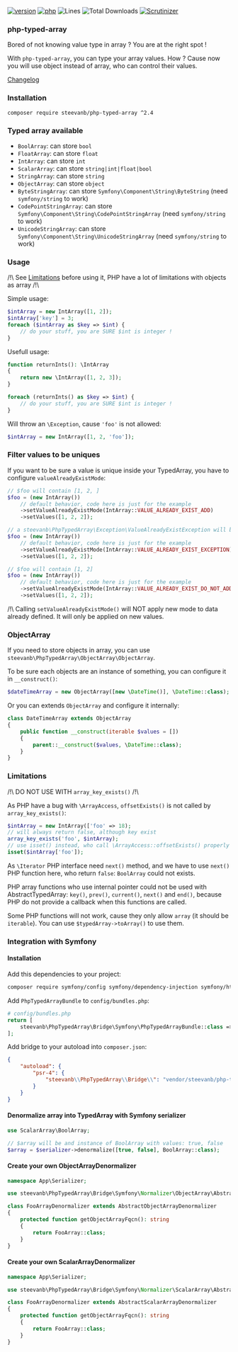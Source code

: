 [![version](https://img.shields.io/badge/version-2.4.0-green.svg)](https://github.com/steevanb/php-typed-array/tree/2.4.0)
[![php](https://img.shields.io/badge/php-^7.1-blue.svg)](https://php.net)
![Lines](https://img.shields.io/badge/code%20lines-3183-green.svg)
![Total Downloads](https://poser.pugx.org/steevanb/php-typed-array/downloads)
[![Scrutinizer](https://scrutinizer-ci.com/g/steevanb/php-typed-array/badges/quality-score.png?b=master)](https://scrutinizer-ci.com/g/steevanb/php-typed-array/)

### php-typed-array

Bored of not knowing value type in array ? You are at the right spot !

With `php-typed-array`, you can type your array values. How ? Cause now you will use object instead of array, who can control their values.

[Changelog](changelog.md)

### Installation

```
composer require steevanb/php-typed-array ^2.4
```

### Typed array available

 * `BoolArray`: can store `bool`
 * `FloatArray`: can store `float`
 * `IntArray`: can store `int`
 * `ScalarArray`: can store `string|int|float|bool`
 * `StringArray`: can store `string`
 * `ObjectArray`: can store `object`
 * `ByteStringArray`: can store `Symfony\Component\String\ByteString` (need `symfony/string` to work)
 * `CodePointStringArray`: can store `Symfony\Component\String\CodePointStringArray` (need `symfony/string` to work)
 * `UnicodeStringArray`: can store `Symfony\Component\String\UnicodeStringArray` (need `symfony/string` to work)

### Usage

/!\ See [Limitations](https://github.com/steevanb/php-typed-array#limitations) before using it, PHP have a lot of limitations with objects as array /!\

Simple usage:
```php
$intArray = new IntArray([1, 2]);
$intArray['key'] = 3;
foreach ($intArray as $key => $int) {
    // do your stuff, you are SURE $int is integer !
}
```

Usefull usage:
```php
function returnInts(): \IntArray
{
    return new \IntArray([1, 2, 3]); 
}

foreach (returnInts() as $key => $int) {
    // do your stuff, you are SURE $int is integer !
}
```

Will throw an `\Exception`, cause `'foo'` is not allowed:
```php
$intArray = new IntArray([1, 2, 'foo']);
```

### Filter values to be uniques

If you want to be sure a value is unique inside your TypedArray, you have to configure `valueAlreadyExistMode`:

```php
// $foo will contain [1, 2, ]
$foo = (new IntArray())
    // default behavior, code here is just for the example
    ->setValueAlreadyExistMode(IntArray::VALUE_ALREADY_EXIST_ADD)
    ->setValues([1, 2, 2]);

// a steevanb\PhpTypedArray\Exception\ValueAlreadyExistException will be thrown
$foo = (new IntArray())
    // default behavior, code here is just for the example
    ->setValueAlreadyExistMode(IntArray::VALUE_ALREADY_EXIST_EXCEPTION)
    ->setValues([1, 2, 2]);

// $foo will contain [1, 2]
$foo = (new IntArray())
    // default behavior, code here is just for the example
    ->setValueAlreadyExistMode(IntArray::VALUE_ALREADY_EXIST_DO_NOT_ADD)
    ->setValues([1, 2, 2]);
```

/!\ Calling `setValueAlreadyExistMode()` will NOT apply new mode to data already defined. It will only be applied on new values. 

### ObjectArray

If you need to store objects in array, you can use `steevanb\PhpTypedArray\ObjectArray\ObjectArray`.

To be sure each objects are an instance of something, you can configure it in `__construct()`:

```php
$dateTimeArray = new ObjectArray([new \DateTime()], \DateTime::class);
```

Or you can extends `ObjectArray` and configure it internally:

```php
class DateTimeArray extends ObjectArray
{
    public function __construct(iterable $values = [])
    {
        parent::__construct($values, \DateTime::class);
    }
}
```

### Limitations

/!\ DO NOT USE WITH `array_key_exists()` /!\

As PHP have a bug with `\ArrayAccess`, `offsetExists()` is not called by `array_key_exists()`:
```php
$intArray = new IntArray(['foo' => 18);
// will always return false, although key exist
array_key_exists('foo', $intArray);
// use isset() instead, who call \ArrayAccess::offsetExists() properly
isset($intArray['foo']);
```

As `\Iterator` PHP interface need `next()` method, and we have to use `next()` PHP function here, who return `false`: `BoolArray` could not exists.

PHP array functions who use internal pointer could not be used with AbstractTypedArray: `key()`, `prev()`, `current()`, `next()` and `end()`,
because PHP do not provide a callback when this functions are called.

Some PHP functions will not work, cause they only allow `array` (it should be `iterable`).
You can use `$typedArray->toArray()` to use them.

### Integration with Symfony

#### Installation

Add this dependencies to your project:

```bash
composer require symfony/config symfony/dependency-injection symfony/http-kernel
```

Add `PhpTypedArrayBundle` to `config/bundles.php`:
```php
# config/bundles.php
return [
    steevanb\PhpTypedArray\Bridge\Symfony\PhpTypedArrayBundle::class => ['all' => true]
];
```

Add bridge to your autoload into `composer.json`:
```json
{
    "autoload": {
        "psr-4": {
            "steevanb\\PhpTypedArray\\Bridge\\": "vendor/steevanb/php-typed-array/bridge"
        }
    }
}
```
#### Denormalize array into TypedArray with Symfony serializer

```php
use ScalarArray\BoolArray;

// $array will be and instance of BoolArray with values: true, false
$array = $serializer->denormalize([true, false], BoolArray::class);
```

#### Create your own ObjectArrayDenormalizer

```php
namespace App\Serializer;

use steevanb\PhpTypedArray\Bridge\Symfony\Normalizer\ObjectArray\AbstractObjectArrayDenormalizer;

class FooArrayDenormalizer extends AbstractObjectArrayDenormalizer
{
    protected function getObjectArrayFqcn(): string
    {
        return FooArray::class;
    }
}
```

#### Create your own ScalarArrayDenormalizer

```php
namespace App\Serializer;

use steevanb\PhpTypedArray\Bridge\Symfony\Normalizer\ScalarArray\AbstractScalarArrayDenormalizer;

class FooArrayDenormalizer extends AbstractScalarArrayDenormalizer
{
    protected function getObjectArrayFqcn(): string
    {
        return FooArray::class;
    }
}
```
